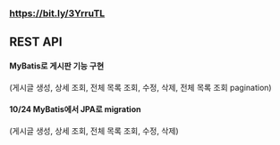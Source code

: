### https://bit.ly/3YrruTL

## REST API

#### MyBatis로 게시판 기능 구현
(게시글 생성, 상세 조회, 전체 목록 조회, 수정, 삭제, 전체 목록 조회 pagination)

#### 10/24 MyBatis에서 JPA로 migration
(게시글 생성, 상세 조회, 전체 목록 조회, 수정, 삭제)
